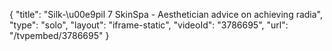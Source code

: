 {
    "title": "Silk-\u00e9pil 7 SkinSpa - Aesthetician advice on achieving radia",
    "type": "solo",
    "layout": "iframe-static",
    "videoId": "3786695",
    "url": "\/tvpembed\/3786695"
}